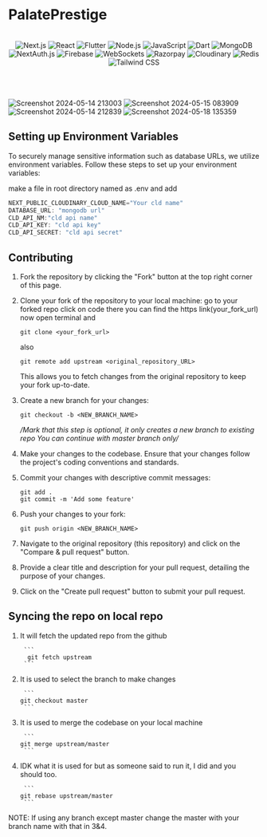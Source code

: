 # PalatePrestige

<br />
<div align="center">
  <!-- Next.js -->
  <img src="https://img.shields.io/badge/Next.js-000000?style=for-the-badge&logo=nextdotjs&logoColor=white" alt="Next.js" />
  
  <!-- React -->
  <img src="https://img.shields.io/badge/React-61DAFB?style=for-the-badge&logo=react&logoColor=white" alt="React" />
  
  <!-- Flutter -->
  <img src="https://img.shields.io/badge/Flutter-02569B?style=for-the-badge&logo=flutter&logoColor=white" alt="Flutter" />
  
  <!-- Node.js -->
  <img src="https://img.shields.io/badge/Node.js-43853D?style=for-the-badge&logo=nodedotjs&logoColor=white" alt="Node.js" />
  
  <!-- JavaScript -->
  <img src="https://img.shields.io/badge/JavaScript-F7DF1E?style=for-the-badge&logo=javascript&logoColor=black" alt="JavaScript" />
  
  <!-- Dart -->
  <img src="https://img.shields.io/badge/Dart-0175C2?style=for-the-badge&logo=dart&logoColor=white" alt="Dart" />
  
  <!-- MongoDB -->
  <img src="https://img.shields.io/badge/MongoDB-47A248?style=for-the-badge&logo=mongodb&logoColor=white" alt="MongoDB" />
  
  <!-- NextAuth.js -->
  <img src="https://img.shields.io/badge/NextAuth.js-000000?style=for-the-badge&logo=nextdotjs&logoColor=white" alt="NextAuth.js" />
  
  <!-- Firebase -->
  <img src="https://img.shields.io/badge/Firebase-FFCA28?style=for-the-badge&logo=firebase&logoColor=white" alt="Firebase" />

  <!-- WebSockets -->
  <img src="https://img.shields.io/badge/WebSockets-4EA94B?style=for-the-badge&logo=websocket&logoColor=white" alt="WebSockets" />

  <!-- Razorpay -->
  <img src="https://img.shields.io/badge/Razorpay-02042B?style=for-the-badge&logo=razorpay&logoColor=white" alt="Razorpay" />
  
  <!-- Cloudinary -->
  <img src="https://img.shields.io/badge/Cloudinary-3448C5?style=for-the-badge&logo=cloudinary&logoColor=white" alt="Cloudinary" />

  <!-- Redis -->
  <img src="https://img.shields.io/badge/Redis-DC382D?style=for-the-badge&logo=redis&logoColor=white" alt="Redis" />

  <!-- Tailwind CSS -->
  <img src="https://img.shields.io/badge/Tailwind_CSS-38B2AC?style=for-the-badge&logo=tailwind-css&logoColor=white" alt="Tailwind CSS" />
</div>

<br />
<br />
<br />



![Screenshot 2024-05-14 213003](https://github.com/Jashank2003/afosfr_admin/assets/91665950/c65e0492-2634-42c0-bed4-bf62f784d35c)
![Screenshot 2024-05-15 083909](https://github.com/Jashank2003/afosfr_admin/assets/91665950/619fe545-8e23-4a09-93d7-71a2434d2528)
![Screenshot 2024-05-14 212839](https://github.com/Jashank2003/afosfr_admin/assets/91665950/e615872c-6b4b-44df-a7f0-ac69a808871f)
![Screenshot 2024-05-18 135359](https://github.com/Jashank2003/afosfr_admin/assets/91665950/2f4d0671-4338-4918-a521-4a50d292b81e)

## Setting up Environment Variables

To securely manage sensitive information such as database URLs, we utilize environment variables. Follow these steps to set up your environment variables:

make a file in root directory named as .env and add 

```javascript
NEXT_PUBLIC_CLOUDINARY_CLOUD_NAME="Your cld name"
DATABASE_URL: "mongodb url"
CLD_API_NM:"cld api name"
CLD_API_KEY: "cld api key"
CLD_API_SECRET: "cld api secret"
```

## Contributing



1. Fork the repository by clicking the "Fork" button at the top right corner of this page.

2. Clone your fork of the repository to your local machine:
    go to your forked repo click on code there you can find the https link(your_fork_url)
    now open terminal and  

    ```
    git clone <your_fork_url>
    ```
    also 
    ```
    git remote add upstream <original_repository_URL>
    ```
    This allows you to fetch changes from the original repository to keep your fork up-to-date.


3. Create a new branch for your changes:
    ```
    git checkout -b <NEW_BRANCH_NAME>
    ```
    */Mark that this step is optional, it only creates a new branch to existing repo
        You can continue with master branch only/* 

4. Make your changes to the codebase. Ensure that your changes follow the project's coding conventions and standards.

5. Commit your changes with descriptive commit messages:
    ```
    git add .
    git commit -m 'Add some feature'
    ```

6. Push your changes to your fork:
    ```
    git push origin <NEW_BRANCH_NAME>
    ```

7. Navigate to the original repository (this repository) and click on the "Compare & pull request" button.

8. Provide a clear title and description for your pull request, detailing the purpose of your changes.

9. Click on the "Create pull request" button to submit your pull request.



## Syncing the repo on local repo

1.  It will fetch the updated repo from the github

         ```
          git fetch upstream
         ```


3.  It is used to select the branch to make changes

         ```
        git checkout master
         ```


5.  It is used to merge the codebase on your local machine

         ```
        git merge upstream/master
         ```

7.  IDK what it is used for but as someone said to run it, I did and you should too.        

         ```
        git rebase upstream/master
         ```

NOTE: If using any branch except master change the master with your branch name with that in 3&4.


